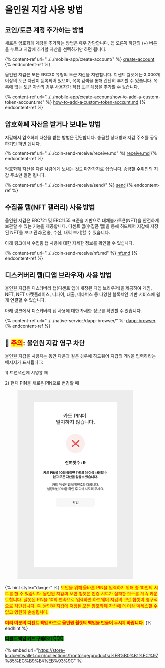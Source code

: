 # 올인원 지갑 사용 방법

## 코인/토큰 계정 추가하는 방법

새로운 암호화폐 계정을 추가하는 방법은 매우 간단합니다. 앱 오른쪽 하단의 (+) 버튼을 누르고 지갑에 추가할 자산을 선택하기만 하면 됩니다.

{% content-ref url="../../mobile-app/create-account/" %}
[create-account](../../mobile-app/create-account/)
{% endcontent-ref %}

올인원 지갑은 모든 ERC20 유형의 토큰 자산을 지원합니다. 디센트 월렛에는 3,000개 이상의 토큰 자산이 등록되어 있으며, 목록 검색을 통해 간단히 추가할 수 있습니다. 목록에 없는 토큰 자산의 경우 사용자가 직접 토큰 계정을 추가할 수 있습니다.

{% content-ref url="../../mobile-app/create-account/how-to-add-a-custom-token-account.md" %}
[how-to-add-a-custom-token-account.md](../../mobile-app/create-account/how-to-add-a-custom-token-account.md)
{% endcontent-ref %}

## 암호화폐 자산을 받거나 보내는 방법

지갑에서 암호화폐 자산을 받는 방법은 간단합니다. 송금할 상대방과 지갑 주소를 공유하기만 하면 됩니다.

{% content-ref url="../../coin-send-receive/receive.md" %}
[receive.md](../../coin-send-receive/receive.md)
{% endcontent-ref %}

암호화폐 자산을 다른 사람에게 보내는 것도 마찬가지로 쉽습니다. 송금할 수취인의 지갑 주소만 알면 됩니다.

{% content-ref url="../../coin-send-receive/send/" %}
[send](../../coin-send-receive/send/)
{% endcontent-ref %}

## 수집품 탭(NFT 갤러리) 사용 방법&#x20;

올인원 지갑은 ERC721 및 ERC1155 표준을 기반으로 대체불가토큰(NFT)을 안전하게 보관할 수 있는 기능을 제공합니다. 디센트 앱(수집품 탭)을 통해 하드웨어 지갑에 저장된 NFT를 보고 관리(전송, 수신, 내역 보기)할 수 있습니다.&#x20;

아래 링크에서 수집품 탭 사용에 대한 자세한 정보를 확인할 수 있습니다.

{% content-ref url="../../coin-send-receive/nft.md" %}
[nft.md](../../coin-send-receive/nft.md)
{% endcontent-ref %}

## 디스커버리 탭(디앱 브라우저) 사용 방법&#x20;

올인원 지갑은 디스커버리 탭(디센트 앱에 내장된 디앱 브라우저)을 제공하여 게임, NFT, NFT 마켓플레이스, 디파이, 대출, 메타버스 등 다양한 블록체인 기반 서비스에 쉽게 연결할 수 있습니다.&#x20;

아래 링크에서 디스커버리 탭 사용에 대한 자세한 정보를 확인할 수 있습니다.

{% content-ref url="../../native-service/dapp-browser/" %}
[dapp-browser](../../native-service/dapp-browser/)
{% endcontent-ref %}

## 🚨 <mark style="color:red;">주의</mark>: 올인원 지갑 영구 차단

올인원 지갑을 사용하는 동안 다음과 같은 경우에 하드웨어 지갑의 PIN을 입력하라는 메시지가 표시됩니다:

1\) 트랜잭션에 서명할 때

2\) 현재 PIN을 새로운 PIN으로 변경할 때

<figure><img src="../../.gitbook/assets/1 (25).jpg" alt="" width="375"><figcaption></figcaption></figure>



{% hint style="danger" %}
<mark style="color:red;">보안을 위해 올바른 PIN을 입력하기 위해 총 10번의 시도를 할 수 있습니다. 올인원 지갑의 보안 칩셋은 인증 시도가 실패한 횟수를 계속 카운트합니다. 잘못된 PIN을 10회 연속으로 입력하면 하드웨어 지갑의 보안 칩셋이 영구적으로 차단됩니다. 즉, 올인원 지갑에 저장된 모든 암호화폐 자산에 더 이상 액세스할 수 없고 영원히 손실됩니다.</mark>



<mark style="color:red;">**미리 여분의 디센트 백업 카드로 올인원 월렛의 백업을 만들어 두시기 바랍니다.**</mark>
{% endhint %}

<mark style="background-color:green;">**디센트 백업 카드 구매하기  👇👇👇**</mark>

{% embed url="https://store-kr.dcentwallet.com/collections/frontpage/products/%EB%B0%B1%EC%97%85%EC%B9%B4%EB%93%9C" %}

